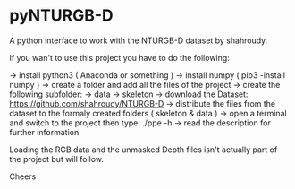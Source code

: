 # pyNTURGB-D

A python interface to work with the NTURGB-D dataset by shahroudy.

If you wan't to use this project you have to do the following:

  -> install python3 ( Anaconda or something )
  -> install numpy ( pip3 -install numpy )
  -> create a folder and add all the files of the project
  -> create the following subfolder: 
      -> data 
      -> skeleton
  -> download the Dataset: https://github.com/shahroudy/NTURGB-D
  -> distribute the files from the dataset to the formaly created folders ( skeleton & data )
  -> open a terminal and switch to the project then type: ./ppe -h 
  -> read the description for further information
  
Loading the RGB data and the unmasked Depth files isn't actually part of the project but will follow.

Cheers
  

  
  
